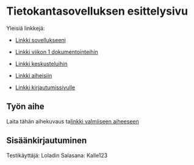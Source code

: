 # Tietokantasovelluksen esittelysivu

Yleisiä linkkejä:

* [Linkki sovellukseeni](http://laol.users.cs.helsinki.fi/tsoha)
* [Linkki viikon 1 dokumentointeihin](https://github.com/Shyles/Tsoha-Bootstrap/blob/master/doc/dokumentaatio.pdf)

* [Linkki keskusteluihin](http://laol.users.cs.helsinki.fi/tsoha/discussion)
* [Linkki aiheisiin](http://laol.users.cs.helsinki.fi/tsoha/category)
* [Linkki kirjautumissivulle](http://laol.users.cs.helsinki.fi/tsoha/login)

## Työn aihe

Laita tähän aihekuvaus ta[linkki valmiiseen aiheeseen](http://advancedkittenry.github.io/suunnittelu_ja_tyoymparisto/aiheet/Keskustelufoorumi.html)


## Sisäänkirjautuminen

Testikäyttäjä: Loladin
Salasana: Kalle123